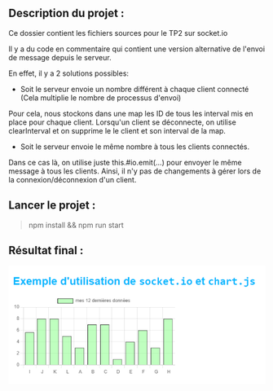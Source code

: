 ## Description du projet :

Ce dossier contient les fichiers sources pour le TP2 sur socket.io

Il y a du code en commentaire qui contient une version alternative de l'envoi de message depuis le serveur.

En effet, il y a 2 solutions possibles:

- Soit le serveur envoie un nombre différent à chaque client connecté (Cela multiplie le nombre de processus d'envoi)

Pour cela, nous stockons dans une map les ID de tous les interval mis en place pour chaque client. Lorsqu'un client se déconnecte, on utilise clearInterval et on supprime le le client et son interval de la map.

- Soit le serveur envoie le même nombre à tous les clients connectés.

Dans ce cas là, on utilise juste this.#io.emit(...) pour envoyer le même message à tous les clients. Ainsi, il n'y pas de changements à gérer lors de la connexion/déconnexion d'un client.

## Lancer le projet :

> npm install && npm run start

## Résultat final :

![alt text](img/Exemple.png "Exemple")

